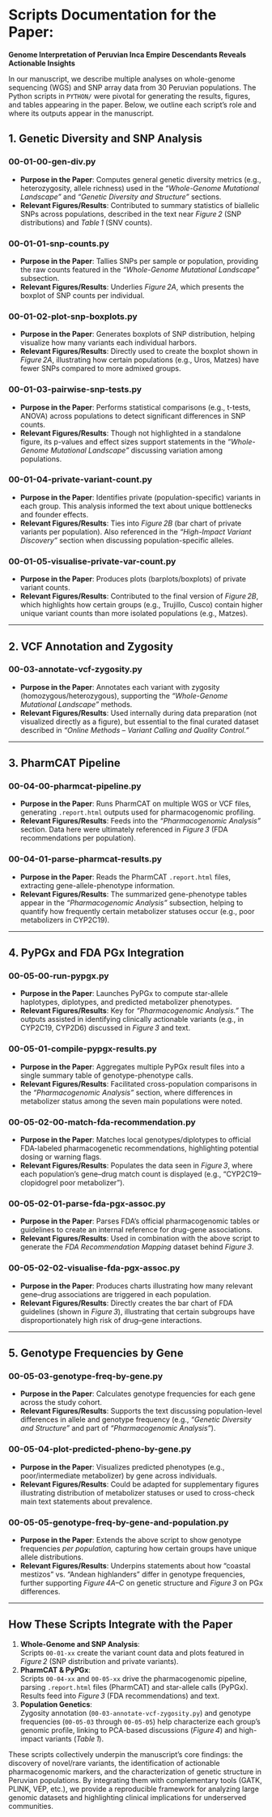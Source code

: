 

# Scripts Documentation for the Paper:
**Genome Interpretation of Peruvian Inca Empire Descendants Reveals Actionable Insights**

In our manuscript, we describe multiple analyses on whole-genome sequencing (WGS) and SNP array data from 30 Peruvian populations. The Python scripts in `PYTHON/` were pivotal for generating the results, figures, and tables appearing in the paper. Below, we outline each script’s role and where its outputs appear in the manuscript.

## 1. Genetic Diversity and SNP Analysis

### 00-01-00-gen-div.py
- **Purpose in the Paper**: Computes general genetic diversity metrics (e.g., heterozygosity, allele richness) used in the *“Whole-Genome Mutational Landscape”* and *“Genetic Diversity and Structure”* sections.  
- **Relevant Figures/Results**: Contributed to summary statistics of biallelic SNPs across populations, described in the text near *Figure 2* (SNP distributions) and *Table 1* (SNV counts).

### 00-01-01-snp-counts.py
- **Purpose in the Paper**: Tallies SNPs per sample or population, providing the raw counts featured in the *“Whole-Genome Mutational Landscape”* subsection.  
- **Relevant Figures/Results**: Underlies *Figure 2A*, which presents the boxplot of SNP counts per individual.

### 00-01-02-plot-snp-boxplots.py
- **Purpose in the Paper**: Generates boxplots of SNP distribution, helping visualize how many variants each individual harbors.  
- **Relevant Figures/Results**: Directly used to create the boxplot shown in *Figure 2A*, illustrating how certain populations (e.g., Uros, Matzes) have fewer SNPs compared to more admixed groups.

### 00-01-03-pairwise-snp-tests.py
- **Purpose in the Paper**: Performs statistical comparisons (e.g., t-tests, ANOVA) across populations to detect significant differences in SNP counts.  
- **Relevant Figures/Results**: Though not highlighted in a standalone figure, its p-values and effect sizes support statements in the *“Whole-Genome Mutational Landscape”* discussing variation among populations.

### 00-01-04-private-variant-count.py
- **Purpose in the Paper**: Identifies private (population-specific) variants in each group. This analysis informed the text about unique bottlenecks and founder effects.  
- **Relevant Figures/Results**: Ties into *Figure 2B* (bar chart of private variants per population). Also referenced in the *“High-Impact Variant Discovery”* section when discussing population-specific alleles.

### 00-01-05-visualise-private-var-count.py
- **Purpose in the Paper**: Produces plots (barplots/boxplots) of private variant counts.  
- **Relevant Figures/Results**: Contributed to the final version of *Figure 2B*, which highlights how certain groups (e.g., Trujillo, Cusco) contain higher unique variant counts than more isolated populations (e.g., Matzes).

---

## 2. VCF Annotation and Zygosity

### 00-03-annotate-vcf-zygosity.py
- **Purpose in the Paper**: Annotates each variant with zygosity (homozygous/heterozygous), supporting the *“Whole-Genome Mutational Landscape”* methods.  
- **Relevant Figures/Results**: Used internally during data preparation (not visualized directly as a figure), but essential to the final curated dataset described in *“Online Methods – Variant Calling and Quality Control.”*

---

## 3. PharmCAT Pipeline

### 00-04-00-pharmcat-pipeline.py
- **Purpose in the Paper**: Runs PharmCAT on multiple WGS or VCF files, generating `.report.html` outputs used for pharmacogenomic profiling.  
- **Relevant Figures/Results**: Feeds into the *“Pharmacogenomic Analysis”* section. Data here were ultimately referenced in *Figure 3* (FDA recommendations per population).

### 00-04-01-parse-pharmcat-results.py
- **Purpose in the Paper**: Reads the PharmCAT `.report.html` files, extracting gene-allele-phenotype information.  
- **Relevant Figures/Results**: The summarized gene-phenotype tables appear in the *“Pharmacogenomic Analysis”* subsection, helping to quantify how frequently certain metabolizer statuses occur (e.g., poor metabolizers in CYP2C19).

---

## 4. PyPGx and FDA PGx Integration

### 00-05-00-run-pypgx.py
- **Purpose in the Paper**: Launches PyPGx to compute star-allele haplotypes, diplotypes, and predicted metabolizer phenotypes.  
- **Relevant Figures/Results**: Key for *“Pharmacogenomic Analysis.”* The outputs assisted in identifying clinically actionable variants (e.g., in CYP2C19, CYP2D6) discussed in *Figure 3* and text.

### 00-05-01-compile-pypgx-results.py
- **Purpose in the Paper**: Aggregates multiple PyPGx result files into a single summary table of genotype-phenotype calls.  
- **Relevant Figures/Results**: Facilitated cross-population comparisons in the *“Pharmacogenomic Analysis”* section, where differences in metabolizer status among the seven main populations were noted.

### 00-05-02-00-match-fda-recommendation.py
- **Purpose in the Paper**: Matches local genotypes/diplotypes to official FDA-labeled pharmacogenetic recommendations, highlighting potential dosing or warning flags.  
- **Relevant Figures/Results**: Populates the data seen in *Figure 3*, where each population’s gene–drug match count is displayed (e.g., “CYP2C19–clopidogrel poor metabolizer”).

### 00-05-02-01-parse-fda-pgx-assoc.py
- **Purpose in the Paper**: Parses FDA’s official pharmacogenomic tables or guidelines to create an internal reference for drug-gene associations.  
- **Relevant Figures/Results**: Used in combination with the above script to generate the *FDA Recommendation Mapping* dataset behind *Figure 3*.

### 00-05-02-02-visualise-fda-pgx-assoc.py
- **Purpose in the Paper**: Produces charts illustrating how many relevant gene–drug associations are triggered in each population.  
- **Relevant Figures/Results**: Directly creates the bar chart of FDA guidelines (shown in *Figure 3*), illustrating that certain subgroups have disproportionately high risk of drug–gene interactions.

---

## 5. Genotype Frequencies by Gene

### 00-05-03-genotype-freq-by-gene.py
- **Purpose in the Paper**: Calculates genotype frequencies for each gene across the study cohort.  
- **Relevant Figures/Results**: Supports the text discussing population-level differences in allele and genotype frequency (e.g., *“Genetic Diversity and Structure”* and part of *“Pharmacogenomic Analysis”*).

### 00-05-04-plot-predicted-pheno-by-gene.py
- **Purpose in the Paper**: Visualizes predicted phenotypes (e.g., poor/intermediate metabolizer) by gene across individuals.  
- **Relevant Figures/Results**: Could be adapted for supplementary figures illustrating distribution of metabolizer statuses or used to cross-check main text statements about prevalence.

### 00-05-05-genotype-freq-by-gene-and-population.py
- **Purpose in the Paper**: Extends the above script to show genotype frequencies *per population,* capturing how certain groups have unique allele distributions.  
- **Relevant Figures/Results**: Underpins statements about how “coastal mestizos” vs. “Andean highlanders” differ in genotype frequencies, further supporting *Figure 4A–C* on genetic structure and *Figure 3* on PGx differences.

---

## How These Scripts Integrate with the Paper

1. **Whole-Genome and SNP Analysis**:  
   Scripts `00-01-xx` create the variant count data and plots featured in *Figure 2* (SNP distribution and private variants).  
2. **PharmCAT & PyPGx**:  
   Scripts `00-04-xx` and `00-05-xx` drive the pharmacogenomic pipeline, parsing `.report.html` files (PharmCAT) and star-allele calls (PyPGx). Results feed into *Figure 3* (FDA recommendations) and text.  
3. **Population Genetics**:  
   Zygosity annotation (`00-03-annotate-vcf-zygosity.py`) and genotype frequencies (`00-05-03` through `00-05-05`) help characterize each group’s genomic profile, linking to PCA-based discussions (*Figure 4*) and high-impact variants (*Table 1*).

These scripts collectively underpin the manuscript’s core findings: the discovery of novel/rare variants, the identification of actionable pharmacogenomic markers, and the characterization of genetic structure in Peruvian populations. By integrating them with complementary tools (GATK, PLINK, VEP, etc.), we provide a reproducible framework for analyzing large genomic datasets and highlighting clinical implications for underserved communities.



